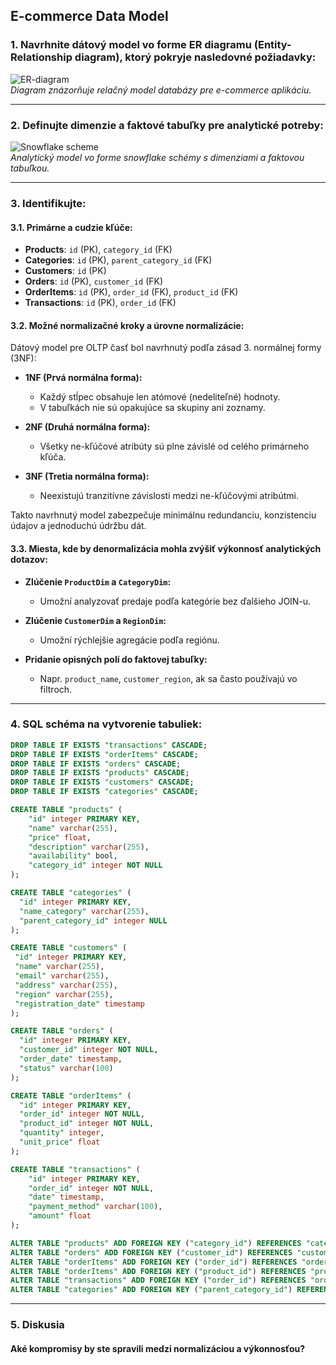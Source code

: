 ## E-commerce Data Model

### 1. Navrhnite dátový model vo forme ER diagramu (Entity-Relationship diagram), ktorý pokryje nasledovné požiadavky:

![ER-diagram](../../../../../Downloads/images/diagram.png)  
*Diagram znázorňuje relačný model databázy pre e-commerce aplikáciu.*

---

### 2. Definujte dimenzie a faktové tabuľky pre analytické potreby:

![Snowflake scheme](../../../../../Downloads/images/snowflake_scheme.png)  
*Analytický model vo forme snowflake schémy s dimenziami a faktovou tabuľkou.*

---

### 3. Identifikujte:

#### 3.1. Primárne a cudzie kľúče:

- **Products**: `id` (PK), `category_id` (FK)
- **Categories**: `id` (PK), `parent_category_id` (FK)
- **Customers**: `id` (PK)
- **Orders**: `id` (PK), `customer_id` (FK)
- **OrderItems**: `id` (PK), `order_id` (FK), `product_id` (FK)
- **Transactions**: `id` (PK), `order_id` (FK)

#### 3.2. Možné normalizačné kroky a úrovne normalizácie:

Dátový model pre OLTP časť bol navrhnutý podľa zásad 3. normálnej formy (3NF):

- **1NF (Prvá normálna forma):**
  - Každý stĺpec obsahuje len atómové (nedeliteľné) hodnoty.
  - V tabuľkách nie sú opakujúce sa skupiny ani zoznamy.

- **2NF (Druhá normálna forma):**
  - Všetky ne-kľúčové atribúty sú plne závislé od celého primárneho kľúča.

- **3NF (Tretia normálna forma):**
  - Neexistujú tranzitívne závislosti medzi ne-kľúčovými atribútmi.

Takto navrhnutý model zabezpečuje minimálnu redundanciu, konzistenciu údajov a jednoduchú údržbu dát.

#### 3.3. Miesta, kde by denormalizácia mohla zvýšiť výkonnosť analytických dotazov:

- **Zlúčenie `ProductDim` a `CategoryDim`:**
  - Umožní analyzovať predaje podľa kategórie bez ďalšieho JOIN-u.

- **Zlúčenie `CustomerDim` a `RegionDim`:**
  - Umožní rýchlejšie agregácie podľa regiónu.

- **Pridanie opisných polí do faktovej tabuľky:**
  - Napr. `product_name`, `customer_region`, ak sa často používajú vo filtroch.

---

### 4. SQL schéma na vytvorenie tabuliek:

```sql
DROP TABLE IF EXISTS "transactions" CASCADE;
DROP TABLE IF EXISTS "orderItems" CASCADE;
DROP TABLE IF EXISTS "orders" CASCADE;
DROP TABLE IF EXISTS "products" CASCADE;
DROP TABLE IF EXISTS "customers" CASCADE;
DROP TABLE IF EXISTS "categories" CASCADE;

CREATE TABLE "products" (
    "id" integer PRIMARY KEY,
    "name" varchar(255),
    "price" float,
    "description" varchar(255),
    "availability" bool,
    "category_id" integer NOT NULL
);

CREATE TABLE "categories" (
  "id" integer PRIMARY KEY,
  "name_category" varchar(255),
  "parent_category_id" integer NULL
);

CREATE TABLE "customers" (
 "id" integer PRIMARY KEY,
 "name" varchar(255),
 "email" varchar(255),
 "address" varchar(255),
 "region" varchar(255),
 "registration_date" timestamp
);

CREATE TABLE "orders" (
  "id" integer PRIMARY KEY,
  "customer_id" integer NOT NULL,
  "order_date" timestamp,
  "status" varchar(100)
);

CREATE TABLE "orderItems" (
  "id" integer PRIMARY KEY,
  "order_id" integer NOT NULL,
  "product_id" integer NOT NULL,
  "quantity" integer,
  "unit_price" float
);

CREATE TABLE "transactions" (
    "id" integer PRIMARY KEY,
    "order_id" integer NOT NULL,
    "date" timestamp,
    "payment_method" varchar(100),
    "amount" float
);

ALTER TABLE "products" ADD FOREIGN KEY ("category_id") REFERENCES "categories" ("id");
ALTER TABLE "orders" ADD FOREIGN KEY ("customer_id") REFERENCES "customers" ("id");
ALTER TABLE "orderItems" ADD FOREIGN KEY ("order_id") REFERENCES "orders" ("id");
ALTER TABLE "orderItems" ADD FOREIGN KEY ("product_id") REFERENCES "products" ("id");
ALTER TABLE "transactions" ADD FOREIGN KEY ("order_id") REFERENCES "orders" ("id");
ALTER TABLE "categories" ADD FOREIGN KEY ("parent_category_id") REFERENCES "categories" ("id");
```

---

### 5. Diskusia

#### Aké kompromisy by ste spravili medzi normalizáciou a výkonnosťou?
